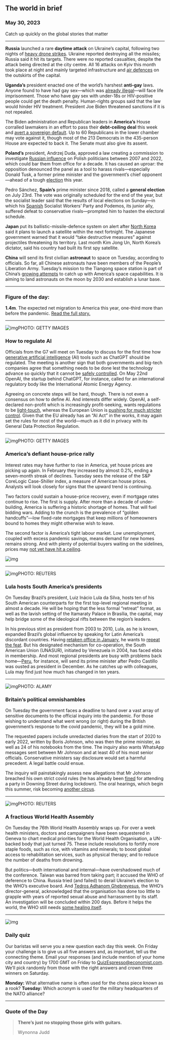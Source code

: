 ## The world in brief

### May 30, 2023

Catch up quickly on the global stories that matter



------



**Russia** launched a rare **daytime attack** on Ukraine’s capital, following two nights of [heavy drone strikes](https://www.economist.com/graphic-detail/2023/05/26/russias-missile-attacks-on-ukraine-have-been-ineffective). Ukraine reported destroying all the missiles; Russia said it hit its targets. There were no reported casualties, despite the attack being directed at the city centre. All 16 attacks on Kyiv this month took place at night and mainly targeted infrastructure and [air defences](https://www.economist.com/europe/2022/10/11/how-the-west-is-helping-ukraine-beat-russias-missiles) on the outskirts of the capital.

**Uganda’s** president enacted one of the world’s harshest **anti-gay** laws. Anyone found to have had gay sex—which was [already illegal](https://www.economist.com/middle-east-and-africa/2021/03/06/on-gay-rights-young-africans-share-the-intolerance-of-their-elders)—will face life imprisonment. Those who have gay sex with under-18s or HIV-positive people could get the death penalty. Human-rights groups said that the law would hinder HIV treatment. President Joe Biden threatened sanctions if it is not repealed.

The Biden administration and Republican leaders in **America’s** House corralled lawmakers in an effort to pass their **debt-ceiling deal** this week and [avert a sovereign default](https://www.economist.com/united-states/2023/05/28/americas-debt-ceiling-deal-means-it-should-now-avoid-armageddon). Up to 60 Republicans in the lower chamber may vote against it, though most of the 213 Democrats in the 435-person House are expected to back it. The Senate must also give its assent.

**Poland’s** president, Andrzej Duda, approved a law creating a commission to investigate [Russian influence](https://www.economist.com/by-invitation/2022/04/23/polands-prime-minister-says-the-wests-appeasement-of-vladimir-putin-must-stop) on Polish politicians between 2007 and 2022, which could bar them from office for a decade. It has caused an uproar: the opposition denounced the panel as a tool to harass rivals—especially Donald Tusk, a former prime minister and the government’s chief opponent—ahead of a tough [election](https://www.economist.com/europe/2018/04/21/polands-ruling-law-and-justice-party-is-doing-lasting-damage) this year.

Pedro Sánchez, **Spain’s** prime minister since 2018, called a **general election** on July 23rd. The vote was originally scheduled for the end of the year, but the socialist leader said that the results of local elections on Sunday—in which his [Spanish](https://www.economist.com/culture/2023/03/23/a-rigorous-even-handed-history-of-modern-spain) Socialist Workers’ Party and Podemos, its junior ally, suffered defeat to conservative rivals—prompted him to hasten the electoral schedule.

**Japan** put its ballistic-missile-defence system on alert after [North Korea](https://www.economist.com/the-economist-reads/2022/10/18/what-to-read-to-understand-north-korea) said it plans to launch a satellite within the next fortnight. The Japanese government warned that it would “take destructive measures” against projectiles threatening its territory. Last month Kim Jong Un, North Korea’s dictator, said his country had built its first spy satellite.

**China** will send its first civilian **astronaut** to space on Tuesday, according to officials. So far, all Chinese astronauts have been members of the People’s Liberation Army. Tuesday’s mission to the Tiangong space station is part of China’s [growing attempts](https://www.economist.com/china/2023/05/18/china-is-unusually-secretive-about-its-space-programme) to catch up with America’s space capabilities. It is aiming to land astronauts on the moon by 2030 and establish a lunar base.



------



### Figure of the day: 

**1.4m**. The expected net migration to America this year, one-third more than before the pandemic. [Read the full story.](https://www.economist.com/finance-and-economics/2023/05/28/a-new-wave-of-mass-migration-has-begun)



------



![img](https://niceboy.online/insight/public/Espresso/PHOTOS/20230527_dap396.jpg)PHOTO: GETTY IMAGES

### How to regulate AI

Officials from the G7 will meet on Tuesday to discuss for the first time how [generative artificial intelligence](https://www.economist.com/business/2023/01/30/the-race-of-the-ai-labs-heats-up) (AI) tools such as ChatGPT should be regulated. The meeting is another sign that both governments and big-tech companies agree that something needs to be done lest the technology advance so quickly that it cannot be [safely controlled](https://www.economist.com/leaders/2023/04/20/how-to-worry-wisely-about-artificial-intelligence). On May 22nd OpenAI, the startup behind ChatGPT, for instance, called for an international regulatory body like the International Atomic Energy Agency.

Agreeing on concrete steps will be hard, though. There is not even a consensus on how to define AI. And interests differ widely. OpenAI, a self-declared non-profit which is increasingly profit-seeking, wants regulations to be [light-touch](https://www.economist.com/business/2023/05/25/why-tech-giants-want-to-strangle-ai-with-red-tape), whereas the European Union is [pushing for much stricter control](https://www.economist.com/europe/2021/04/24/the-eu-wants-to-become-the-worlds-super-regulator-in-ai). Given that the EU already has an “AI Act” in the works, it may again set the rules for most of the world—much as it did in privacy with its General Data Protection Regulation.



------



![img](https://niceboy.online/insight/public/Espresso/PHOTOS/20230527_dap391.jpg)PHOTO: GETTY IMAGES

### America’s defiant house-price rally

Interest rates may have further to rise in America, yet house prices are picking up again. In February they increased by almost 0.2%, ending a seven-month streak of declines. Tuesday sees the release of the S&P CoreLogic Case-Shiller index, a measure of American house prices. Analysts will look closely for signs that the upward trend is continuing.

Two factors could sustain a house-price recovery, even if mortgage rates continue to rise. The first is supply. After more than a decade of under-building, America is suffering a historic shortage of homes. That will fuel bidding wars. Adding to the crunch is the prevalence of “golden handcuffs”—low fixed-rate mortgages that keep millions of homeowners bound to homes they might otherwise wish to leave.

The second factor is America’s tight labour market. Low unemployment, coupled with excess pandemic savings, means demand for new homes remains strong. And with plenty of potential buyers waiting on the sidelines, prices may [not yet have hit a ceiling](https://www.economist.com/finance-and-economics/2023/04/02/the-rich-worlds-housing-crunch-is-far-from-over).

![img](https://niceboy.online/insight/public/Espresso/PHOTOS/20230603_DAC356.jpg)



------



![img](https://niceboy.online/insight/public/Espresso/PHOTOS/20230603_dap301.jpg)PHOTO: REUTERS

### Lula hosts South America’s presidents

On Tuesday Brazil’s president, Luiz Inácio Lula da Silva, hosts ten of his South American counterparts for the first top-level regional meeting in almost a decade. He will be hoping that the less formal “retreat” format, as well as the lavish setting of the Itamaraty Palace in Brasília, the capital, may help bridge some of the ideological rifts between the region’s leaders.

In his previous stint as president from 2003 to 2010, Lula, as he is known, expanded Brazil’s global influence by speaking for Latin America’s discordant countries. Having [retaken office in January](https://www.economist.com/the-americas/2023/05/25/lula-wants-to-purge-brazil-of-jair-bolsonaros-influence), he wants to [repeat the feat](https://www.economist.com/the-americas/2023/04/10/brazils-foreign-policy-is-hyperactive-ambitious-and-naive). But his designated mechanism for co-operation, the South American Union (UNASUR), initiated by Venezuela in 2004, has faced ebbs in membership. And most regional presidents are busy with problems back home—[Peru](https://www.economist.com/the-americas/2023/01/30/political-turmoil-is-tearing-peru-apart), for instance, will send its prime minister after Pedro Castillo was ousted as president in December. As he catches up with colleagues, Lula may find just how much has changed in ten years.



------



![img](https://niceboy.online/insight/public/Espresso/PHOTOS/20230527_dap394.jpg)PHOTO: ALAMY

### Britain’s political omnishambles

On Tuesday the government faces a deadline to hand over a vast array of sensitive documents to the official inquiry into the pandemic. For those wishing to understand what went wrong (or right) during the British government’s response to the covid pandemic, they will be a gold mine.

The requested papers include unredacted diaries from the start of 2020 to early 2022, written by Boris Johnson, who was then the prime minister, as well as 24 of his notebooks from the time. The inquiry also wants WhatsApp messages sent between Mr Johnson and at least 40 of his most senior officials. Conservative ministers say disclosure would set a harmful precedent. A legal battle could ensue.

The inquiry will painstakingly assess new allegations that Mr Johnson breached his own strict covid rules (he has already been [fined](https://www.economist.com/leaders/boris-johnson-broke-his-own-lockdown-rules/21808734) for attending a party in Downing Street during lockdown). The oral hearings, which begin this summer, risk becoming [another circus](https://www.economist.com/britain/2023/03/22/honest-boris-johnson-looks-done-for).



------



![img](https://niceboy.online/insight/public/Espresso/PHOTOS/20230527_dap400.jpg)PHOTO: REUTERS

### A fractious World Health Assembly

On Tuesday the 76th World Health Assembly wraps up. For over a week health ministers, doctors and campaigners have been sequestered in Geneva to chart medical priorities for the World Health Organisation, a UN-backed body that just turned 75. These include resolutions to fortify more staple foods, such as rice, with vitamins and minerals; to boost global access to rehabilitation services, such as physical therapy; and to reduce the number of deaths from drowning.

But politics—both international and internal—have overshadowed much of the conference. Taiwan was barred from taking part; it accused the WHO of deference to China. Russia tried (and failed) to derail Ukraine’s election to the WHO’s executive board. And [Tedros Adhanom Ghebreyesus](https://www.economist.com/by-invitation/2023/05/15/tedros-adhanom-head-of-the-who-on-the-lessons-from-covid-19), the WHO’s director-general, acknowledged that the organisation has done too little to grapple with years of reported sexual abuse and harrassment by its staff. An investigation will be concluded within 200 days. Before it helps the world, the WHO still needs [some healing itself](https://www.economist.com/international/2020/09/12/the-world-needs-a-better-world-health-organisation).



------



![img](https://niceboy.online/insight/public/Espresso/PHOTOS/20220218_OPD004_hq_71.jpg)

### Daily quiz

Our baristas will serve you a new question each day this week. On Friday your challenge is to give us all five answers and, as important, tell us the connecting theme. Email your responses (and include mention of your home city and country) by 1700 GMT on Friday to [QuizEspresso@economist.com](https://mail.google.com/mail/?view=cm&fs=1&tf=1&to=QuizEspresso@economist.com). We’ll pick randomly from those with the right answers and crown three winners on Saturday.

**Monday:** What alternative name is often used for the chess piece known as a rook?
**Tuesday:** Which acronym is used for the military headquarters of the NATO alliance?



------



### Quote of the Day

> **There’s just no stopping those girls with guitars.**
>
> Wynonna Judd






